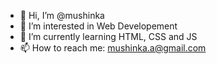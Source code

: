 - 👋 Hi, I’m @mushinka
- 👀 I’m interested in Web Developement
- 🌱 I’m currently learning HTML, CSS and JS
- 📫 How to reach me:
   mushinka.a@gmail.com

<!---
mushinka/mushinka is a ✨ special ✨ repository because its `README.md` (this file) appears on your GitHub profile.
You can click the Preview link to take a look at your changes.
--->
